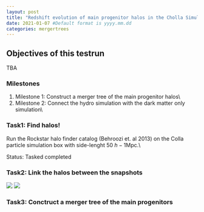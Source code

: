 ```yaml
---
layout: post
title: "Redshift evolution of main progenitor halos in the Cholla Simulation: A testrun"
date: 2021-01-07 #Default format is yyyy.mm.dd
categories: mergertrees
---
```


## Objectives of this testrun
TBA

### Milestones

1) Milestone 1: Construct a merger tree of the main progenitor halos\\
2) Milestone 2: Connect the hydro simulation with the dark matter only simulation\\


### Task1: Find halos!

Run the Rockstar halo finder catalog (Behroozi et. al 2013) on the Colla particle simulation box with side-lenght 50 $h-1$Mpc.\\

Status: Tasked completed 

### Task2: Link the halos between the snapshots

<img src="{{ site.baseurl }}/plots/2021-01-07_Tree3.png">

<img src="{{ site.baseurl }}/plots/2021-01-07_test_cube_SN21-23.png">

### Task3: Conctruct a merger tree of the main progenitors


